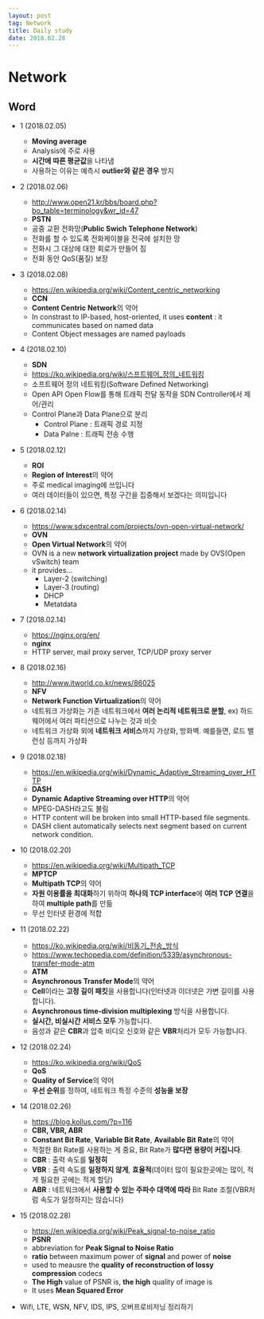 ```yaml
---
layout: post
tag: Network
title: Daily study
date: 2018.02.28
---
```


# Network  
## Word  
- 1 (2018.02.05)  
  - **Moving average**  
  - Analysis에 주로 사용  
  - **시간에 따른 평균값**을 나타냄  
  - 사용하는 이유는 예측시 **outlier와 같은 경우** 방지  
- 2 (2018.02.06)  
  - http://www.open21.kr/bbs/board.php?bo_table=terminology&wr_id=47  
  - **PSTN**  
  - 공중 교환 전화망(**Public Swich Telephone Network**)  
  - 전화를 할 수 있도록 전화케이블을 전국에 설치한 망  
  - 전화시 그 대상에 대한 회로가 만들어 짐  
  - 전화 동안 QoS(품질) 보장  
- 3 (2018.02.08) 
  - https://en.wikipedia.org/wiki/Content_centric_networking   
  - **CCN**  
  - **Content Centric Network**의 약어  
  - In constrast to IP-based, host-oriented, it uses **content** : it communicates based on named data  
  - Content Object messages are named payloads  
- 4 (2018.02.10)  
  - **SDN**  
  - https://ko.wikipedia.org/wiki/스프트웨어_정의_네트워킹  
  - 소프트웨어 정의 네트워킹(Software Defined Networking)  
  - Open API Open Flow를 통해 트래픽 전달 동작을 SDN Controller에서 제어/관리  
  - Control Plane과 Data Plane으로 분리  
    - Control Plane : 트래픽 경로 지정  
    - Data Palne : 트래픽 전송 수행  
- 5 (2018.02.12)  
  - **ROI**  
  - **Region of Interest**의 약어  
  - 주로 medical imaging에 쓰입니다  
  - 여러 데이터들이 있으면, 특정 구간을 집중해서 보겠다는 의미입니다  
- 6 (2018.02.14)  
  - https://www.sdxcentral.com/projects/ovn-open-virtual-network/  
  - **OVN**  
  - **Open Virtual Network**의 약어  
  - OVN is a new **network virtualization project** made by OVS(Open vSwitch) team  
  - it provides...  
    - Layer-2 (switching)  
    - Layer-3 (routing)  
    - DHCP  
    - Metatdata  
- 7 (2018.02.14)  
  - https://nginx.org/en/  
  - **nginx**  
  -  HTTP server, mail proxy server, TCP/UDP proxy server  
- 8 (2018.02.16)  
  - http://www.itworld.co.kr/news/86025  
  - **NFV**  
  - **Network Function Virtualization**의 약어  
  - 네트워크 가상화는 기존 네트워크에서 **여러 논리적 네트워크로 분할**, ex) 하드웨어에서 여러 파티션으로 나누는 것과 비슷  
  - 네트워크 가상화 외에 **네트워크 서비스**까지 가상화, 방화벽. 예를들면, 로드 밸런싱 등까지 가상화  
- 9 (2018.02.18)  
  - https://en.wikipedia.org/wiki/Dynamic_Adaptive_Streaming_over_HTTP  
  - **DASH**  
  - **Dynamic Adaptive Streaming over HTTP**의 약어  
  - MPEG-DASH라고도 불림  
  - HTTP content will be broken into small HTTP-based file segments.  
  - DASH client automatically selects next segment based on current network condition.  
- 10 (2018.02.20)  
  - https://en.wikipedia.org/wiki/Multipath_TCP  
  - **MPTCP**  
  - **Multipath TCP**의 약어  
  - **자원 이용률을 최대화**하기 위하여 **하나의 TCP interface**에 **여러 TCP 연결**을 하여 **multiple path**를 만듦   
  - 무선 인터넷 환경에 적합  
- 11 (2018.02.22)  
  - https://ko.wikipedia.org/wiki/비동기_전송_방식  
  - https://www.techopedia.com/definition/5339/asynchronous-transfer-mode-atm  
  - **ATM**  
  - **Asynchronous Transfer Mode**의 약어  
  - **Cell**이라는 **고정 길이 패킷**을 사용합니다(인터넷과 이더넷은 가변 길이를 사용합니다).  
  - **Asynchronous time-division multiplexing** 방식을 사용합니다.  
  - **실시간, 비실시간 서비스 모두** 가능합니다.  
  - 음성과 같은 **CBR**과 압축 비디오 신호와 같은 **VBR**처리가 모두 가능합니다.  
- 12 (2018.02.24)   
  - https://ko.wikipedia.org/wiki/QoS  
  - **QoS**  
  - **Quality of Service**의 약어  
  - **우선 순위**를 정하여, 네트워크 특정 수준의 **성능을 보장**  
- 14 (2018.02.26)  
  - https://blog.kollus.com/?p=116  
  - **CBR, VBR, ABR**  
  - **Constant Bit Rate**, **Variable Bit Rate**, **Available Bit Rate**의 약어  
  - 적절한 Bit Rate를 사용하는 게 중요, Bit Rate가 **많다면 용량이 커집니다**.  
  - **CBR** : 출력 속도를 **일정히**  
  - **VBR** : 출력 속도를 **일정하지 않게**, **효율적**(데이터 많이 필요한곳에는 많이, 적게 필요한 곳에는 적게 할당)  
  - **ABR** : 네트워크에서 **사용할 수 있는 주파수 대역에 따라** Bit Rate 조절(VBR처럼 속도가 일정하지는 않습니다)   
- 15 (2018.02.28)  
  - https://en.wikipedia.org/wiki/Peak_signal-to-noise_ratio  
  - **PSNR**  
  - abbreviation for **Peak Signal to Noise Ratio**  
  - **ratio** between maximum power of **signal** and power of **noise**  
  - used to meausre the **quality of reconstruction of lossy compression** codecs  
  - **The High** value of PSNR is, **the high** quality of image is  
  - It uses **Mean Squared Error**  

- Wifi, LTE, WSN, NFV, IDS, IPS, 오버프로비저닝 정리하기  
